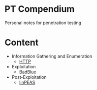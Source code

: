 # PT Compendium
Personal notes for penetration testing


# Content
- Information Gathering and Enumeration
  - [HTTP](https://github.com/samuelngiam/PT-Compendium/blob/main/Information%20Gathering%20and%20Enumeration/HTTP.md)
- Exploitation
  - [BadBlue](https://github.com/samuelngiam/PT-Compendium/blob/main/Exploitation/BadBlue.md)
- Post-Exploitation
  - [linPEAS](https://github.com/samuelngiam/PT-Compendium/blob/main/Post-Exploitation/linPEAS.md)
